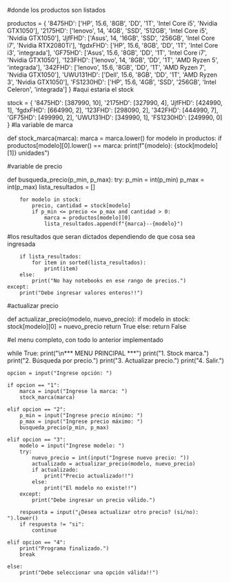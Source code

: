 #donde los productos son listados

productos = {
    '8475HD': ['HP', 15.6, '8GB', 'DD', '1T', 'Intel Core i5', 'Nvidia GTX1050'],
    '2175HD': ['lenovo', 14, '4GB', 'SSD', '512GB', 'Intel Core i5', 'Nvidia GTX1050'],
    'JjfFHD': ['Asus', 14, '16GB', 'SSD', '256GB', 'Intel Core i7', 'Nvidia RTX2080Ti'],
    'fgdxFHD': ['HP', 15.6, '8GB', 'DD', '1T', 'Intel Core i3', 'integrada'],
    'GF75HD': ['Asus', 15.6, '8GB', 'DD', '1T', 'Intel Core i7', 'Nvidia GTX1050'],
    '123FHD': ['lenovo', 14, '8GB', 'DD', '1T', 'AMD Ryzen 5', 'integrada'],
    '342FHD': ['lenovo', 15.6, '8GB', 'DD', '1T', 'AMD Ryzen 7', 'Nvidia GTX1050'],
    'UWU131HD': ['Dell', 15.6, '8GB', 'DD', '1T', 'AMD Ryzen 3', 'Nvidia GTX1050'],
    'FS1230HD': ['HP', 15.6, '4GB', 'SSD', '256GB', 'Intel Celeron', 'integrada']
}
#aqui estaria el stock

stock = {
    '8475HD': [387990, 10],
    '2175HD': [327990, 4],
    'JjfFHD': [424990, 1],
    'fgdxFHD': [664990, 2],
    '123FHD': [298090, 2],
    '342FHD': [444990, 7],
    'GF75HD': [499990, 2],
    'UWU131HD': [349990, 1],
    'FS1230HD': [249990, 0]
}
#la variable de marca

def stock_marca(marca):
    marca = marca.lower()
    for modelo in productos:
        if productos[modelo][0].lower() == marca:
            print(f"{modelo}: {stock[modelo][1]} unidades")

#variable de precio

def busqueda_precio(p_min, p_max):
    try:
        p_min = int(p_min)
        p_max = int(p_max)
        lista_resultados = []

        for modelo in stock:
            precio, cantidad = stock[modelo]
            if p_min <= precio <= p_max and cantidad > 0:
                marca = productos[modelo][0]
                lista_resultados.append(f"{marca}--{modelo}")

#los resultados que seran dictados dependiendo de que cosa sea ingresada

        if lista_resultados:
            for item in sorted(lista_resultados):
                print(item)
        else:
            print("No hay notebooks en ese rango de precios.")
    except:
        print("Debe ingresar valores enteros!!")

#actualizar precio 

def actualizar_precio(modelo, nuevo_precio):
    if modelo in stock:
        stock[modelo][0] = nuevo_precio
        return True
    else:
        return False                    

#el menu completo, con todo lo anterior implementado

while True:
    print("\n*** MENU PRINCIPAL ***")
    print("1. Stock marca.")
    print("2. Búsqueda por precio.")
    print("3. Actualizar precio.")
    print("4. Salir.")

    opcion = input("Ingrese opción: ")

    if opcion == "1":
        marca = input("Ingrese la marca: ")
        stock_marca(marca)

    elif opcion == "2":
        p_min = input("Ingrese precio mínimo: ")
        p_max = input("Ingrese precio máximo: ")
        busqueda_precio(p_min, p_max)

    elif opcion == "3":
        modelo = input("Ingrese modelo: ")
        try:
            nuevo_precio = int(input("Ingrese nuevo precio: "))
            actualizado = actualizar_precio(modelo, nuevo_precio)
            if actualizado:
                print("Precio actualizado!!")
            else:
                print("El modelo no existe!!")
        except:
            print("Debe ingresar un precio válido.")

        respuesta = input("¿Desea actualizar otro precio? (si/no): ").lower()
        if respuesta != "si":
            continue

    elif opcion == "4":
        print("Programa finalizado.")
        break

    else:
        print("Debe seleccionar una opción válida!!")
